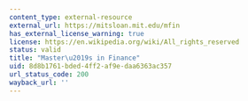 ```yaml
---
content_type: external-resource
external_url: https://mitsloan.mit.edu/mfin
has_external_license_warning: true
license: https://en.wikipedia.org/wiki/All_rights_reserved
status: valid
title: "Master\u2019s in Finance"
uid: 8d8b1761-bded-4ff2-af9e-daa6363ac357
url_status_code: 200
wayback_url: ''
---
```

